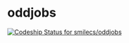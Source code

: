 oddjobs
=======
[ ![Codeship Status for smilecs/oddjobs](https://www.codeship.io/projects/0a10b180-037b-0132-82d0-4630af32249f/status)](https://www.codeship.io/projects/30446)
